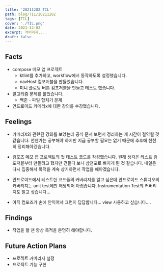 ```yaml
---
title: '20211202 TIL'
path: blog/TIL/20211202
tags: [TIL]
cover: './TIL.png'
date: 2021-12-02
excerpt: 커버리지....
draft: false
---
```


## Facts

- compose 메모 앱 프로젝트
  - ktlint를 추가하고, workflow에서 동작하도록 설정했습니다.
  - navHost 컴포저블을 만들었습니다.
  - 미니 플로팅 버튼 컴포저블을 만들고 테스트 했습니다.
- 알고리즘 문제를 풀었습니다.
  - 백준 - 파일 합치기 문제
- 안드로이드 카메라x에 대한 강의를 수강했습니다.

## Feelings

- 카메라X와 관련된 강의를 보았는데 공식 문서 보면서 정리하는 게 시간이 절약될 것 같습니다. 언젠가는 공부해야 하지만 지금 공부할 필요는 없기 때문에 추후에 천천히 정리해야겠습니다.

- 컴포즈 메모 앱 프로젝트의 첫 테스트 코드를 작성했습니다. 원래 생각은 리스트 컴포저블부터 만들려고 했지만 건들다 보니 삼천포로 빠지게 된 것 같습니다. 내일은 다시 집중해서 목적을 계속 상기하면서 작업을 해야겠습니다.

- 안드로이드에서 테스트한 코드들의 커버리지를 알고 싶은데 안드로이드 스튜디오의 커버리지는 unit test에만 해당되어 아쉽습니다. Instrumentation Test의 커버리지도 알고 싶습니다...

- 아직 컴포즈가 손에 안익어서 그런지 답답합니다... view 사용하고 싶습니다....

## Findings

- 작업을 할 땐 항상 목적을 분명히 해야합니다.

## Future Action Plans

- 프로젝트 커버리지 설정
- 프로젝트 기능 구현
